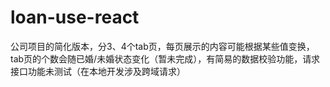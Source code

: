 # loan-use-react
公司项目的简化版本，分3、4个tab页，每页展示的内容可能根据某些值变换，tab页的个数会随已婚/未婚状态变化（暂未完成），有简易的数据校验功能，请求接口功能未测试（在本地开发涉及跨域请求）
